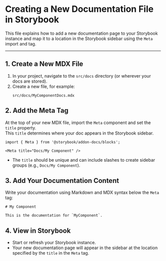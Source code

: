 # Creating a New Documentation File in Storybook

This file explains how to add a new documentation page to your Storybook instance and map it to a location in the Storybook sidebar using the `Meta` import and tag.

---

## 1. Create a New MDX File

1. In your project, navigate to the `src/docs` directory (or wherever your docs are stored).
2. Create a new file, for example:  
   ```
   src/docs/MyComponentDocs.mdx
   ```

## 2. Add the Meta Tag

At the top of your new MDX file, import the `Meta` component and set the `title` property.  
This `title` determines where your doc appears in the Storybook sidebar.

```mdx
import { Meta } from '@storybook/addon-docs/blocks';

<Meta title="Docs/My Component" />
```

- The `title` should be unique and can include slashes to create sidebar groups (e.g., `Docs/My Component`).

## 3. Add Your Documentation Content

Write your documentation using Markdown and MDX syntax below the `Meta` tag:

```mdx
# My Component

This is the documentation for `MyComponent`.
```

## 4. View in Storybook

- Start or refresh your Storybook instance.
- Your new documentation page will appear in the sidebar at the location specified by the `title` in the `Meta` tag.
